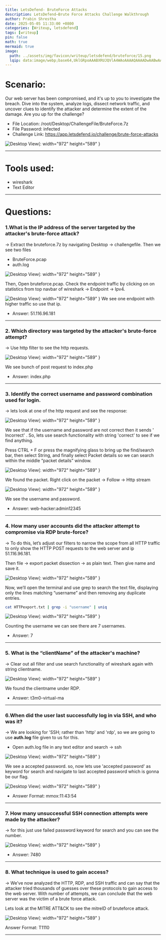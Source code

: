 ```yaml
---
title: LetsDefend- BruteForce Attacks
description: LetsDefend—Brute Force Attacks Challenge Walkthrough
author: Prabin Shrestha
date: 2025-05-05 11:33:00 +0800
categories: [Writeup, letsdefend]
tags: [writeup]
pin: false
math: true
mermaid: true
image:
  path: ../assets/img/favicon/writeup/letsdefend/bruteforce/15.png
  lqip: data:image/webp;base64,UklGRpoAAABXRUJQVlA4WAoAAAAQAAAADwAABwAAQUxQSDIAAAARL0AmbZurmr57yyIiqE8oiG0bejIYEQTgqiDA9vqnsUSI6H+oAERp2HZ65qP/VIAWAFZQOCBCAAAA8AEAnQEqEAAIAAVAfCWkAALp8sF8rgRgAP7o9FDvMCkMde9PK7euH5M1m6VWoDXf2FkP3BqV0ZYbO6NA/VFIAAAA
---
```


# Scenario:
Our web server has been compromised, and it's up to you to investigate the breach. Dive into the system, analyze logs, dissect network traffic, and uncover clues to identify the attacker and determine the extent of the damage. Are you up for the challenge?
- File Location: /root/Desktop/ChallengeFile/BruteForce.7z
- File Password: infected
- Challenge Link: https://app.letsdefend.io/challenge/brute-force-attacks

![Desktop View](../assets/img/favicon/writeup/letsdefend/bruteforce/1.png){: width="972" height="589" }

---

# Tools used:
- wireshark
- Text Editor

---
# Questions:
### 1.What is the IP address of the server targeted by the attacker's brute-force attack? 
→ Extract the bruteforce.7z by navigating Desktop -> challengefile. Then we see two files
- BruteForce.pcap
- auth.log

![Desktop View](../assets/img/favicon/writeup/letsdefend/bruteforce/2.png){: width="972" height="589" }

Then, Open bruteforce.pcap. Check the endpoint traffic by clicking on on statistics from top navbar of wireshark -> Endpoint -> Ipv4.

![Desktop View](../assets/img/favicon/writeup/letsdefend/bruteforce/3.png){: width="972" height="589" }
We see one endpoint with higher traffic so use that ip.

- Answer: 51.116.96.181

---

### 2. Which directory was targeted by the attacker's brute-force attempt?
→ Use http filter to see the http requests.

![Desktop View](../assets/img/favicon/writeup/letsdefend/bruteforce/4.png){: width="972" height="589" }

We see bunch of post request to index.php

- Answer: index.php

---

### 3. Identify the correct username and password combination used for login.

→ lets look at one of the http request and see the response:

![Desktop View](../assets/img/favicon/writeup/letsdefend/bruteforce/5.png){: width="972" height="589" }

We see that if the username and password are not correct then it sends ' Incorrect' . So, lets use search functionality with string 'correct' to see if we find anything.

Press CTRL + F or press the magnifying glass to bring up the find/search bar, then select String, and finally select Packet details so we can search within the middle “packet details” window.


![Desktop View](../assets/img/favicon/writeup/letsdefend/bruteforce/6.png){: width="972" height="589" }

We found the packet. Right click on the packet -> Follow -> Http stream

![Desktop View](../assets/img/favicon/writeup/letsdefend/bruteforce/7.png){: width="972" height="589" }

We see the username and password.

- Answer: web-hacker:admin12345

---

### 4. How many user accounts did the attacker attempt to compromise via RDP brute-force?

→ To do this, let’s adjust our filters to narrow the scope from all HTTP traffic to only show the HTTP POST requests to the web server and ip 51.116.96.181.

Then file -> export packet dissection -> as plain text. Then give name and save it.

![Desktop View](../assets/img/favicon/writeup/letsdefend/bruteforce/8.png){: width="972" height="589" }

Now, we’ll open the terminal and use grep to search the text file, displaying only the lines matching “username” and then removing any duplicate entries.
```bash
cat HTTPexport.txt | grep -i "username" | uniq
```

![Desktop View](../assets/img/favicon/writeup/letsdefend/bruteforce/9.png){: width="972" height="589" }

Counting the username we can see there are 7 usernames.

- Answer: 7

---

### 5. What is the “clientName” of the attacker's machine?

→ Clear out all filter and use search functionality of wireshark again with string clientname.

![Desktop View](../assets/img/favicon/writeup/letsdefend/bruteforce/10.png){: width="972" height="589" }

We found the clientname under RDP.

- Answer: t3m0-virtual-ma

---

### 6.When did the user last successfully log in via SSH, and who was it?

→ We are looking for 'SSH; rather than 'http' and 'rdp', so we are going to use **auth.log** file given to us for this.

- Open auth.log file in any text editor and search -> ssh

![Desktop View](../assets/img/favicon/writeup/letsdefend/bruteforce/11.png){: width="972" height="589" }

We see a accepted password. so, now lets use 'accepted password' as keyword for search and navigate to last accepted password which is gonna be our flag.

![Desktop View](../assets/img/favicon/writeup/letsdefend/bruteforce/12.png){: width="972" height="589" }

- Answer Format: mmox:11:43:54

---

### 7. How many unsuccessful SSH connection attempts were made by the attacker?
→ for this just use failed password keyword for search and you can see the number.

![Desktop View](../assets/img/favicon/writeup/letsdefend/bruteforce/13.png){: width="972" height="589" }

- Answer: 7480

---

### 8. What technique is used to gain access?
→ We’ve now analyzed the HTTP, RDP, and SSH traffic and can say that the attacker tried thousands of guesses over these protocols to gain access to the web server. With number of attempts, we can conclude that the web server was the victim of a brute force attack.

Lets look at the MITRE ATT&CK to see the mitreID of bruteforce attack.

![Desktop View](../assets/img/favicon/writeup/letsdefend/bruteforce/14.png){: width="972" height="589" }

Answer Format: T1110

---


